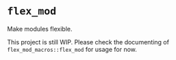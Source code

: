 # `flex_mod`

Make modules flexible.

This project is still WIP. Please check the documenting of
`flex_mod_macros::flex_mod` for usage for now.
